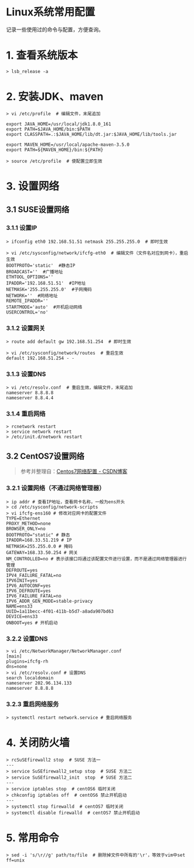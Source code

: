 # Linux系统常用配置

记录一些使用过的命令与配置，方便查询。

# 1. 查看系统版本

```shell
> lsb_release -a
```

# 2. 安装JDK、maven

```shell
> vi /etc/profile  # 编辑文件，末尾追加

export JAVA_HOME=/usr/local/jdk1.8.0_161
export PATH=$JAVA_HOME/bin:$PATH
export CLASSPATH=.:$JAVA_HOME/lib/dt.jar:$JAVA_HOME/lib/tools.jar

export MAVEN_HOME=/usr/local/apache-maven-3.5.0
export PATH=${MAVEN_HOME}/bin:${PATH}

> source /etc/profile  # 使配置立即生效
```

# 3. 设置网络

## 3.1 SUSE设置网络

### 3.1.1 设置IP

```shell
> ifconfig eth0 192.168.51.51 netmask 255.255.255.0  # 即时生效

> vi /etc/sysconfig/network/ifcfg-eth0  # 编辑文件（文件名对应到网卡），重启生效
BOOTPROTO='static'  #静态IP
BROADCAST=''  #广播地址
ETHTOOL_OPTIONS=''
IPADDR='192.168.51.51'  #IP地址
NETMASK='255.255.255.0'  #子网掩码
NETWORK=''  #网络地址
REMOTE_IPADDR=''
STARTMODE='auto'  #开机启动网络
USERCONTROL='no'
```
### 3.1.2 设置网关

```shell
> route add default gw 192.168.51.254  # 即时生效

> vi /etc/sysconfig/network/routes  # 重启生效
default 192.168.51.254 - - 
```

### 3.1.3 设置DNS

```shell
> vi /etc/resolv.conf  # 重启生效，编辑文件，末尾追加
nameserver 8.8.8.8
nameserver 8.8.4.4
```
### 3.1.4 重启网络

```shell
> rcnetwork restart
> service network restart
> /etc/init.d/network restart
```
## 3.2 CentOS7设置网络 

> 参考并整理自：[Centos7网络配置 - CSDN博客](https://blog.csdn.net/gebitan505/article/details/54584213)

### 3.2.1 设置网络（不通过网络管理器） 

```shell
> ip addr # 查看IP地址，查看网卡名称，一般为ens开头
> cd /etc/sysconfig/network-scripts
> vi ifcfg-ens160 # 修改对应网卡的配置文件
TYPE=Ethernet
PROXY_METHOD=none
BROWSER_ONLY=no
BOOTPROTO="static" # 静态
IPADDR=168.33.51.219 # IP
NETMASK=255.255.0.0 # 掩码
GATEWAY=168.33.50.254 # 网关
NM_CONTROLLED=no # 表示该接口将通过该配置文件进行设置，而不是通过网络管理器进行管理
DEFROUTE=yes
IPV4_FAILURE_FATAL=no
IPV6INIT=yes
IPV6_AUTOCONF=yes
IPV6_DEFROUTE=yes
IPV6_FAILURE_FATAL=no
IPV6_ADDR_GEN_MODE=stable-privacy
NAME=ens33
UUID=1a11becc-4f01-411b-b5d7-a8ada907bd63
DEVICE=ens33
ONBOOT=yes # 开机启动
```

### 3.2.2 设置DNS

```shell
> vi /etc/NetworkManager/NetworkManager.conf
[main]
plugins=ifcfg-rh
dns=none
> vi /etc/resolv.conf # 设置DNS
search localdomain
nameserver 202.96.134.133
nameserver 8.8.8.8
```

### 3.2.3 重启网络服务

```shell
> systemctl restart network.service # 重启网络服务
```

# 4. 关闭防火墙

```shell
> rcSuSEfirewall2 stop  # SUSE 方法一
---
> service SuSEfirewall2_setup stop  # SUSE 方法二
> service SuSEfirewall2_init  stop  # SUSE 方法二
---
> service iptables stop  # centOS6 临时关闭
> chkconfig iptables off  # centOS6 禁止开机启动
---
> systemctl stop firewalld  # centOS7 临时关闭
> systemctl disable firewalld  # centOS7 禁止开机启动
```

# 5. 常用命令

```shell
> sed -i 's/\r//g' path/to/file  # 删除掉文件中所有的'\r'，等效于vim中set ff=unix
```



